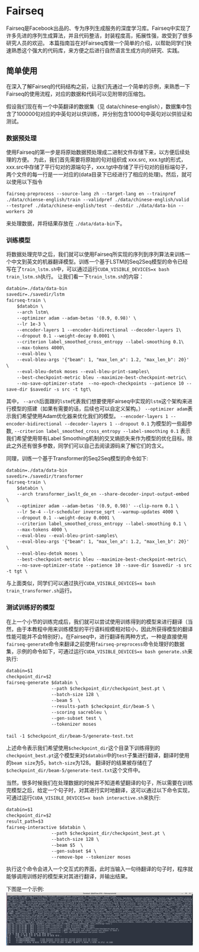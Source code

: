 # Fairseq
Fairseq是Facebook出品的、专为序列生成服务的深度学习库。Fairseq中实现了许多先进的序列生成算法，并且代码整洁，封装程度高，拓展性强，故受到了很多研究人员的欢迎。 本篇指南旨在对Fairseq库做一个简单的介绍，以帮助同学们快速熟悉这个强大的代码库，来方便之后进行自然语言生成方向的研究、实践。

## 简单使用
在深入了解Fairseq的代码结构之前，让我们先通过一个简单的示例，来熟悉一下Fairseq的使用流程，对应的数据和代码可以见附带的压缩包。

假设我们现在有一个中英翻译的数据集（见 data/chinese-english），数据集中包含了100000句对应的中英句对以供训练，并分别包含1000句中英句对以供验证和测试。

### 数据预处理
使用Fairseq的第一步是将原始数据预处理成二进制文件存储下来，以方便后续处理的方便。 为此，我们首先需要将原始的句对组织成 xxx.src, xxx.tgt的形式，xxx.src中存储了平行句对的源端句子，xxx.tgt中存储了平行句对的目标端句子，两个文件的每一行是一一对应的(data目录下已经进行了相应的处理)。然后，就可以使用以下指令

``` shell
fairseq-preprocess --source-lang zh --target-lang en --trainpref ./data/chiense-english/train --validpref ./data/chinese-english/valid --testpref ./data/chinese-english/test --destdir ./data/data-bin --workers 20
```
来处理数据，并将结果存放在 `./data/data-bin`下。

### 训练模型
将数据处理完毕之后，我们就可以使用Fairseq所实现的序列到序列算法来训练一个中文到英文的机器翻译模型。训练一个基于LSTM的Seq2Seq模型的命令已经写在了`train_lstm.sh`中，可以通过运行`CUDA_VISIBLE_DEVICES=x bash train_lstm.sh`执行。 让我们看一下`train_lstm.sh`的内容：

``` shell
databin=./data/data-bin
savedir=./savedir/lstm
fairseq-train \
    $databin \
    --arch lstm\
    --optimizer adam --adam-betas '(0.9, 0.98)' \
    --lr 1e-3 \
    --encoder-layers 1 --encoder-bidirectional --decoder-layers 1\
    --dropout 0.1 --weight-decay 0.0001 \
    --criterion label_smoothed_cross_entropy --label-smoothing 0.1\
    --max-tokens 4000\
    --eval-bleu \
    --eval-bleu-args '{"beam": 1, "max_len_a": 1.2, "max_len_b": 20}' \
    --eval-bleu-detok moses --eval-bleu-print-samples\
    --best-checkpoint-metric bleu --maximize-best-checkpoint-metric\
    --no-save-optimizer-state  --no-epoch-checkpoints --patience 10 --save-dir $savedir -s src -t tgt\

```
其中， `--arch`后面跟的`lstm`代表我们想要使用Fairseq中实现的`lstm`这个架构来进行模型的搭建（如果有需要的话，后续也可以自定义架构。） `--optimizer adam`表示我们希望使用Adam优化器来优化我们的模型。 `--encoder-layers 1 --encoder-bidirectional --decoder-layers 1 --dropout 0.1` 为模型的一些超参数, `--criterion label_smoothed_cross_entropy --label-smoothing 0.1` 表示我们希望使用带有Label Smoothing机制的交叉熵损失来作为模型的优化目标。除此之外还有很多参数，同学们可以自己去阅读源码来了解它们的含义。

同理，训练一个基于Transformer的Seq2Seq模型的命令如下:

``` shell
databin=./data/data-bin
savedir=./savedir/transformer
fairseq-train \
    $databin \
    --arch transformer_iwslt_de_en --share-decoder-input-output-embed \
    --optimizer adam --adam-betas '(0.9, 0.98)' --clip-norm 0.1 \
    --lr 5e-4 --lr-scheduler inverse_sqrt --warmup-updates 4000 \
    --dropout 0.1 --weight-decay 0.0001 \
    --criterion label_smoothed_cross_entropy --label-smoothing 0.1 \
    --max-tokens 4000 \
    --eval-bleu --eval-bleu-print-samples\
    --eval-bleu-args '{"beam": 1, "max_len_a": 1.2, "max_len_b": 20}' \
    --eval-bleu-detok moses \
    --best-checkpoint-metric bleu --maximize-best-checkpoint-metric\
    --no-save-optimizer-state --patience 10 --save-dir $savedir -s src -t tgt \
```
与上面类似，同学们可以通过执行`CUDA_VISIBLE_DEVICES=x bash train_transformer.sh`运行。

### 测试训练好的模型
在上一个小节的训练完成后，我们就可以尝试使用训练得到的模型来进行翻译（当然，由于本教程中用来训练模型的平行语料规模相对较小，因此所获得模型的翻译性能可能并不会特别好）。在Fairseq中，进行翻译有两种方式，一种是直接使用`fairseq-generate`命令来翻译之前使用`fairseq-preprocess`命令处理好的数据集，示例的命令如下，可通过运行`CUDA_VISIBLE_DEVICES=x bash generate.sh`来执行:

``` shell
databin=$1
checkpoint_dir=$2
fairseq-generate $databin \
                 --path $checkpoint_dir/checkpoint_best.pt \
                 --batch-size 128 \
                 --beam 5  \
                 --results-path $checkpoint_dir/beam-5 \
                 --scoring sacrebleu \
                 --gen-subset test \
                 --tokenizer moses

tail -1 $checkpoint_dir/beam-5/generate-test.txt

```
上述命令表示我们希望使用`$checkpoint_dir`这个目录下训练得到的`checkpoint_best.pt`这个模型来对`$databin`中的`test`子集进行翻译，翻译时使用的`beam size`为5，`batch-size`为128。 翻译好的结果被存储在了`$checkpoint_dir/beam-5/generate-test.txt`这个文件中。

当然，很多时候我们在处理数据的时候并不知道希望翻译的句子，所以需要在训练完模型之后，给定一个句子时，对其进行实时地翻译，这可以通过以下命令实现，可通过运行`CUDA_VISIBLE_DEVICES=x bash interactive.sh`来执行:

``` shell
databin=$1
checkpoint_dir=$2
result_path=$3
fairseq-interactive $databin \
                 --path $checkpoint_dir/checkpoint_best.pt \
                 --batch-size 128 \
                 --beam $5  \
                 --gen-subset $4 \
                 --remove-bpe --tokenizer moses
```
执行这个命令会进入一个交互式的界面，此时当输入一句待翻译的句子时，程序就能够调用训练好的模型来对其进行翻译，并输出结果。

下图是一个示例:
![./figs/interactive.png](./figs/interactive.png)
